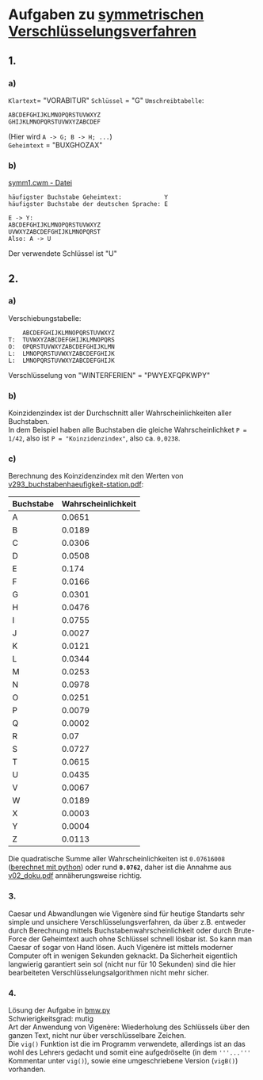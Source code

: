 # Aufgaben zu [symmetrischen Verschlüsselungsverfahren](../Symmetrisch_Aufgaben.pdf)
## 1.
### a)

`Klartext`= "VORABITUR"
`Schlüssel` = "G"
`Umschreibtabelle`:
```
ABCDEFGHIJKLMNOPQRSTUVWXYZ
GHIJKLMNOPQRSTUVWXYZABCDEF
```
(Hier wird `A -> G; B -> H; ...`)\
`Geheimtext` = "BUXGHOZAX"

### b)
[symm1.cwm - Datei](symm1.cwm)
```
häufigster Buchstabe Geheimtext:            Y
häufigster Buchstabe der deutschen Sprache: E

E -> Y:
ABCDEFGHIJKLMNOPQRSTUVWXYZ
UVWXYZABCDEFGHIJKLMNOPQRST
Also: A -> U
```
Der verwendete Schlüssel ist "U"

## 2.
### a)
Verschiebungstabelle:
```
    ABCDEFGHIJKLMNOPQRSTUVWXYZ
T:  TUVWXYZABCDEFGHIJKLMNOPQRS
O:  OPQRSTUVWXYZABCDEFGHIJKLMN
L:  LMNOPQRSTUVWXYZABCDEFGHIJK
L:  LMNOPQRSTUVWXYZABCDEFGHIJK
```
Verschlüsselung von "WINTERFERIEN" = "PWYEXFQPKWPY"
### b)
Koinzidenzindex ist der Durchschnitt aller Wahrscheinlichkeiten aller Buchstaben.\
In dem Beispiel haben alle Buchstaben die gleiche Wahrscheinlichket `P = 1/42`, also ist `P = "Koinzidenzindex"`, also ca. `0,0238`.
### c)
Berechnung des Koinzidenzindex mit den Werten von [v293_buchstabenhaeufigkeit-station.pdf](../v293_buchstabenhaeufigkeit-station.pdf):
<!-- pythonlist:
[0.0651, 0.0189, 0.0306, 0.0508, 0.174, 0.0166, 0.0301, 0.0476, 0.0755, 0.0027, 0.0121, 0.0344, 0.0253, 0.0978, 0.0251, 0.0079, 0.0002, 0.07, 0.0727, 0.0615, 0.0435, 0.0067, 0.0189, 0.0003, 0.0004, 0.0113]
-->
|Buchstabe|Wahrscheinlichkeit|
|-|-|
|A|0.0651|
|B|0.0189|
|C|0.0306|
|D|0.0508|
|E|0.174|
|F|0.0166|
|G|0.0301|
|H|0.0476|
|I|0.0755|
|J|0.0027|
|K|0.0121|
|L|0.0344|
|M|0.0253|
|N|0.0978|
|O|0.0251|
|P|0.0079|
|Q|0.0002|
|R|0.07|
|S|0.0727|
|T|0.0615|
|U|0.0435|
|V|0.0067|
|W|0.0189|
|X|0.0003|
|Y|0.0004|
|Z|0.0113|

Die quadratische Summe aller Wahrscheinlichkeiten ist `0.07616008` ([berechnet mit python](koinzidenzindex.py)) oder rund **`0.0762`**, daher ist die Annahme aus [v02_doku.pdf](../v02_doku.pdf) annäherungsweise richtig.
### 3.
Caesar und Abwandlungen wie Vigenère sind für heutige Standarts sehr simple und unsichere Verschlüsselungsverfahren, da über z.B. entweder durch Berechnung mittels Buchstabenwahrscheinlichkeit oder durch Brute-Force der Geheimtext auch ohne Schlüssel schnell lösbar ist. So kann man Caesar of sogar von Hand lösen. Auch Vigenère ist mittels moderner Computer oft in wenigen Sekunden geknackt. Da Sicherheit eigentlich langwierig garantiert sein sol (nicht nur für 10 Sekunden) sind die hier bearbeiteten Verschlüsselungsalgorithmen nicht mehr sicher.
### 4.
Lösung der Aufgabe in [bmw.py](bmw.py)\
Schwierigkeitsgrad: mutig <!-- TODO: auf "waghalsig" verbessern -->\
Art der Anwendung von Vigenère: Wiederholung des Schlüssels über den ganzen Text, nicht nur über verschlüsselbare Zeichen.\
Die `vig()` Funktion ist die im Programm verwendete, allerdings ist an das wohl des Lehrers gedacht und somit eine aufgedröselte (in dem `'''...'''` Kommentar unter `vig()`), sowie eine umgeschriebene Version (`vigB()`) vorhanden.
